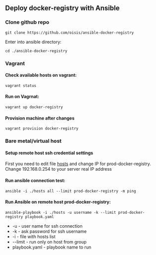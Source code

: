 ## Deploy docker-registry with Ansible

### Clone github repo
```git clone https://github.com/oisis/ansible-docker-registry```

Enter into ansible directory:

```cd ./ansible-docker-registry```

### Vagrant

#### Check available hosts on vagrant:
```vagrant status```

#### Run on Vagrnat:
```vagrant up docker-registry```

#### Provision machine after changes
```vagrant provision docker-registry```

### Bare metal/virtual host

#### Setup remote host ssh credential settings
First you need to edit file [hosts](https://github.com/oisis/ansible-docker-registry) and change IP for prod-docker-registry.
Change 192.168.0.254 to your server real IP address

#### Run ansible connection test:
```ansible -i ./hosts all --limit prod-docker-registry -m ping```

#### Run Ansible on remote host prod-docker-registry:
```ansible-playbook -i ./hosts -u username -k --limit prod-docker-registry playbook.yaml```

- -u - user name for ssh connection
- -k - ask password for ssh username
- -i - file with hosts list
- --limit - run only on host from group
- playbook.yaml - playbook name to run
